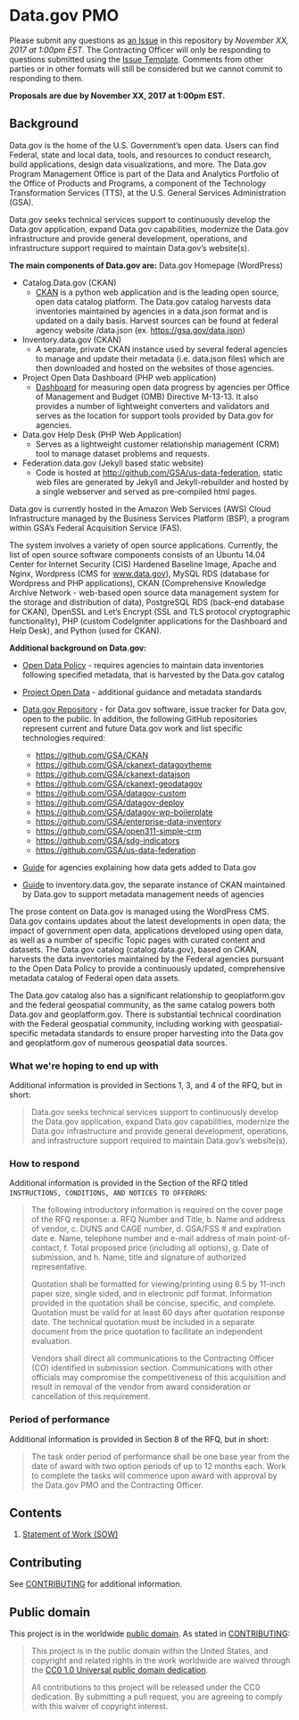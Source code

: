 # Data.gov PMO

Please submit any questions as [an Issue](https://github.com/18F/tts-buy-datagov-pmo/issues) in this repository by *November XX, 2017 at 1:00pm EST*. The Contracting Officer will only be responding to questions submitted using the [Issue Template](ISSUE_TEMPLATE.md). Comments from other parties or in other formats will still be considered but we cannot commit to responding to them.

**Proposals are due by November XX, 2017 at 1:00pm EST.**

## Background

Data.gov is the home of the U.S. Government’s open data. Users can find Federal, state and local data, tools, and resources to conduct research, build applications, design data visualizations, and more. The Data.gov Program Management Office is part of the Data and Analytics Portfolio of the Office of Products and Programs, a component of the Technology Transformation Services (TTS), at the U.S. General Services Administration (GSA). 

Data.gov seeks technical services support to continuously develop the Data.gov application, expand Data.gov capabilities, modernize the Data.gov infrastructure and provide general development, operations, and infrastructure support required to maintain Data.gov’s website(s). 

**The main components of Data.gov are:**
Data.gov Homepage (WordPress)
- Catalog.Data.gov (CKAN) 
   - [CKAN](http://ckan.org/) is a python web application and is the leading open source, open data catalog platform. The Data.gov catalog harvests data inventories maintained by agencies in a data.json format and is updated on a daily basis. Harvest sources can be found at federal agency website /data.json (ex. https://gsa.gov/data.json)
- Inventory.data.gov (CKAN)
   - A separate, private CKAN instance used by several federal agencies to manage and update their metadata (i.e. data.json files) which are then downloaded and hosted on the websites of those agencies.
- Project Open Data Dashboard (PHP web application)
   - [Dashboard](https://labs.data.gov/dashboard) for measuring open data progress by agencies per Office of Management and Budget (OMB) Directive M-13-13. It also provides a number of lightweight converters and validators and serves as the location for support tools provided by Data.gov for agencies.
- Data.gov Help Desk (PHP Web Application)
   - Serves as a lightweight customer relationship management (CRM) tool to manage dataset problems and requests.
- Federation.data.gov (Jekyll based static website)
   - Code is hosted at http://github.com/GSA/us-data-federation, static web files are generated by Jekyll and Jekyll-rebuilder and hosted by a single webserver and served as pre-compiled html pages. 

Data.gov is currently hosted in the Amazon Web Services (AWS) Cloud Infrastructure managed by the Business Services Platform (BSP), a program within GSA’s Federal Acquisition Service (FAS). 

The system involves a variety of open source applications. Currently, the list of open source software components consists of an Ubuntu 14.04 Center for Internet Security (CIS) Hardened Baseline Image, Apache and Nginx, Wordpress (CMS for www.data.gov), MySQL RDS (database for Wordpress and PHP applications), CKAN (Comprehensive Knowledge Archive Network - web-based open source data management system for the storage and distribution of data), PostgreSQL RDS (back-end database for CKAN), OpenSSL and Let’s Encrypt (SSL and TLS protocol cryptographic functionality), PHP (custom CodeIgniter applications for the Dashboard and Help Desk), and Python (used for CKAN). 
 
**Additional background on Data.gov:**
- [Open Data Policy](https://project-open-data.cio.gov/policy-memo/) - requires agencies to maintain data inventories following specified metadata, that is harvested by the Data.gov catalog
- [Project Open Data](https://project-open-data.cio.gov/) - additional guidance and metadata standards
- [Data.gov Repository](https://github.com/GSA/data.gov) - for Data.gov software, issue tracker for Data.gov, open to the public. In addition, the following GitHub repositories represent current and future Data.gov work and list specific technologies required:

   - https://github.com/GSA/CKAN
   - https://github.com/GSA/ckanext-datagovtheme
   - https://github.com/GSA/ckanext-datajson
   - https://github.com/GSA/ckanext-geodatagov
   - https://github.com/GSA/datagov-custom
   - https://github.com/GSA/datagov-deploy
   - https://github.com/GSA/datagov-wp-boilerplate
   - https://github.com/GSA/enterprise-data-inventory
   - https://github.com/GSA/open311-simple-crm
   - https://github.com/GSA/sdg-indicators
   - https://github.com/GSA/us-data-federation

- [Guide](http://www.digitalgov.gov/resources/how-to-get-your-open-data-on-data-gov/) for agencies explaining how data gets added to Data.gov
- [Guide](http://www.digitalgov.gov/resources/inventory-data-gov-guide/) to inventory.data.gov, the separate instance of CKAN maintained by Data.gov to support metadata management needs of agencies
 
The prose content on Data.gov is managed using the WordPress CMS. Data.gov contains updates about the latest developments in open data; the impact of government open data, applications developed using open data, as well as a number of specific Topic pages with curated content and datasets. The Data.gov catalog (catalog.data.gov), based on CKAN, harvests the data inventories maintained by the Federal agencies pursuant to the Open Data Policy to provide a continuously updated, comprehensive metadata catalog of Federal open data assets.
 
The Data.gov catalog also has a significant relationship to geoplatform.gov and the federal geospatial community, as the same catalog powers both Data.gov and geoplatform.gov. There is substantial technical coordination with the Federal geospatial community, including working with geospatial-specific metadata standards to ensure proper harvesting into the Data.gov and geoplatform.gov of numerous geospatial data sources.

### What we're hoping to end up with

Additional information is provided in Sections 1, 3, and 4 of the RFQ, but in short:

> Data.gov seeks technical services support to continuously develop the Data.gov application, expand Data.gov capabilities, modernize the Data.gov infrastructure and provide general development, operations, and infrastructure support required to maintain Data.gov’s website(s). 

### How to respond

Additional information is provided in the Section of the RFQ titled `INSTRUCTIONS, CONDITIONS, AND NOTICES TO OFFERORS`:

> The following introductory information is required on the cover page of the RFQ response: 
> a. RFQ Number and Title, 
> b. Name and address of vendor, 
> c. DUNS and CAGE number, 
> d. GSA/FSS # and expiration date 
> e. Name, telephone number and e-mail address of main point-of-contact, 
> f. Total proposed price (including all options), 
> g. Date of submission, and 
> h. Name, title and signature of authorized representative.
> 
> Quotation shall be formatted for viewing/printing using 8.5 by 11-inch paper size, single sided, and in electronic pdf format. Information provided in the quotation shall be concise, specific, and complete. Quotation must be valid for at least 60 days after quotation response date. The technical quotation must be included in a separate document from the price quotation to facilitate an independent evaluation. 
> 
> Vendors shall direct all communications to the Contracting Officer (CO) identified in submission section. Communications with other officials may compromise the competitiveness of this acquisition and result in removal of the vendor from award consideration or cancellation of this requirement. 

### Period of performance

Additional information is provided in Section 8 of the RFQ, but in short:

> The task order period of performance shall be one base year from the date of award with two option periods of up to 12 months each. Work to complete the tasks will commence upon award with approval by the Data.gov PMO and the Contracting Officer.

## Contents

1. [Statement of Work (SOW)](solicitation_documents/SOW.pdf)

## Contributing

See [CONTRIBUTING](CONTRIBUTING.md) for additional information.

## Public domain

This project is in the worldwide [public domain](LICENSE.md). As stated in [CONTRIBUTING](CONTRIBUTING.md):

> This project is in the public domain within the United States, and copyright and related rights in the work worldwide are waived through the [CC0 1.0 Universal public domain dedication](https://creativecommons.org/publicdomain/zero/1.0/).
>
> All contributions to this project will be released under the CC0 dedication. By submitting a pull request, you are agreeing to comply with this waiver of copyright interest.
